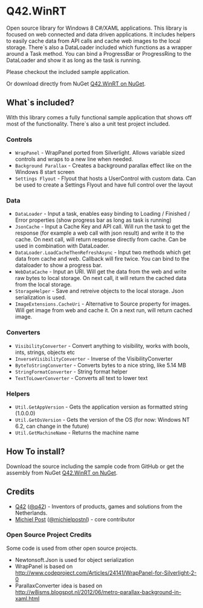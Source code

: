 Q42.WinRT
=========

Open source library for Windows 8 C#/XAML applications. This library is focused on web connected and data driven applications. It includes helpers to easily cache data from API calls and cache web images to the local storage.
There`s also a DataLoader included which functions as a wrapper around a Task<T> method. You can bind a ProgressBar or ProgressRing to the DataLoader and show it as long as the task is running.

Please checkout the included sample application.

Or download directly from NuGet [Q42.WinRT on NuGet](https://nuget.org/packages/Q42.WinRT).

## What`s included?
With this library comes a fully functional sample application that shows off most of the functionality. There`s also a unit test project included.

### Controls
* `WrapPanel` - WrapPanel ported from Silverlight. Allows variable sized controls and wraps to a new line when needed.
* `Background Parallax` - Creates a background parallax effect like on the Windows 8 start screen
* `Settings Flyout` - Flyout that hosts a UserControl with custom data. Can be used to create a Settings Flyout and have full control over the layout

### Data
* `DataLoader` - Input a task, enables easy binding to Loading / Finished / Error properties (show progress bar as long as task is running)
* `JsonCache` - Input a Cache Key and API call. Will run the task to get the response (for example a web call with json result) and write it to the cache. On next call, will return response directly from cache. Can be used in combination with DataLoader.
* `DataLoader.LoadCacheThenRefreshAsync` - Input two methods which get data from cache and web. Callback will fire twice. You can bind to the dataloader to show a progress bar.
* `WebDataCache` - Input an URI. Will get the data from the web and write raw bytes to local storage. On next call, it will return the cached data from the local storage.
* `StorageHelper` - Save and retreive objects to the local storage. Json serialization is used.
* `ImageExtensions.CacheUri` - Alternative to Source property for images. Will get image from web and cache it. On a next run, will return cached image.

### Converters
* `VisibilityConverter` - Convert anything to visibility, works with bools, ints, strings, objects etc
* `InverseVisibilityConverter` - Inverse of the VisibilityConverter
* `ByteToStringConverter` - Converts bytes to a nice string, like 5.14 MB
* `StringFormatConverter` - String format helper
* `TextToLowerConverter` - Converts all text to lower text

### Helpers
* `Util.GetAppVersion` - Gets the application version as formatted string (1.0.0.0)
* `Util.GetOsVersion` - Gets the version of the OS (for now: Windows NT 6.2, can change in the future)
* `Util.GetMachineName` - Returns the machine name

## How To install?
Download the source including the sample code from GitHub or get the assembly from NuGet [Q42.WinRT on NuGet](https://nuget.org/packages/Q42.WinRT).

## Credits
* [Q42](http://www.q42.nl) ([@q42](http://twitter.com/q42)) - Inventors of products, games and solutions from the Netherlands.
* [Michiel Post](http://www.michielpost.nl) ([@michielpostnl](http://twitter.com/michielpostnl)) - core contributor

### Open Source Project Credits
Some code is used from other open source projects.

* Newtonsoft.Json is used for object serialization
* WrapPanel is based on http://www.codeproject.com/Articles/24141/WrapPanel-for-Silverlight-2-0
* ParallaxConverter idea is based on http://w8isms.blogspot.nl/2012/06/metro-parallax-background-in-xaml.html